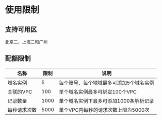 # 使用限制

## 支持可用区
北京二、上海二和广州

## 配额限制

| 名称 | 限制 | 说明 |
| --- | --- | --- |
| 域名实例 | 5 | 每个账号、每个地域最多可添加5个域名实例 |
| 关联的VPC | 100 | 单个域名实例最多可绑定100个VPC |
| 记录数量 | 1000 | 单个域名实例下最多可添加1000条解析记录 |
| 每秒请求次数 | 5000 | 单个VPC内每秒的请求次数上限为5000次 |
